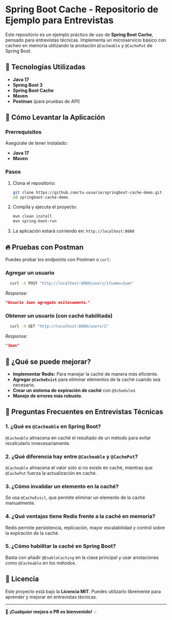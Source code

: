 # Spring Boot Cache - Repositorio de Ejemplo para Entrevistas

Este repositorio es un ejemplo práctico de uso de **Spring Boot Cache**, pensado para entrevistas técnicas. Implementa un microservicio básico con cacheo en memoria utilizando la anotación `@Cacheable` y `@CachePut` de Spring Boot.

## 🚀 Tecnologías Utilizadas
- **Java 17**
- **Spring Boot 3**
- **Spring Boot Cache**
- **Maven**
- **Postman** (para pruebas de API)

## 📌 Cómo Levantar la Aplicación
### Prerrequisitos
Asegúrate de tener instalado:
- **Java 17**
- **Maven**

### Pasos
1. Clona el repositorio:
   ```sh
   git clone https://github.com/tu-usuario/springboot-cache-demo.git
   cd springboot-cache-demo
   ```
2. Compila y ejecuta el proyecto:
   ```sh
   mvn clean install
   mvn spring-boot:run
   ```
3. La aplicación estará corriendo en: `http://localhost:8080`

## 🔥 Pruebas con Postman
Puedes probar los endpoints con Postman o `curl`:

### Agregar un usuario
```sh
  curl -X POST "http://localhost:8080/users/1?name=Juan"
```
_Response:_
```json
"Usuario Juan agregado exitosamente."
```

### Obtener un usuario (con caché habilitada)
```sh
  curl -X GET "http://localhost:8080/users/1"
```
_Response:_
```json
"Juan"
```

## 🎯 ¿Qué se puede mejorar?
- **Implementar Redis:** Para manejar la caché de manera más eficiente.
- **Agregar `@CacheEvict`** para eliminar elementos de la caché cuando sea necesario.
- **Crear un sistema de expiración de caché** con `@Scheduled`.
- **Manejo de errores más robusto**.

## 🎤 Preguntas Frecuentes en Entrevistas Técnicas
### 1. ¿Qué es `@Cacheable` en Spring Boot?
`@Cacheable` almacena en caché el resultado de un método para evitar recalcularlo innecesariamente.

### 2. ¿Qué diferencia hay entre `@Cacheable` y `@CachePut`?
`@Cacheable` almacena el valor solo si no existe en caché, mientras que `@CachePut` fuerza la actualización en caché.

### 3. ¿Cómo invalidar un elemento en la caché?
Se usa `@CacheEvict`, que permite eliminar un elemento de la caché manualmente.

### 4. ¿Qué ventajas tiene Redis frente a la caché en memoria?
Redis permite persistencia, replicación, mayor escalabilidad y control sobre la expiración de la caché.

### 5. ¿Cómo habilitar la caché en Spring Boot?
Basta con añadir `@EnableCaching` en la clase principal y usar anotaciones como `@Cacheable` en los métodos.

## 📜 Licencia
Este proyecto está bajo la **Licencia MIT**. Puedes utilizarlo libremente para aprender y mejorar en entrevistas técnicas.

---
📌 **¡Cualquier mejora o PR es bienvenido!** 💡

